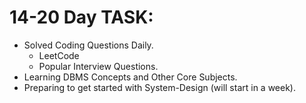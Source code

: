 # 14-20 Day TASK:
- Solved Coding Questions Daily.
  - LeetCode
  - Popular Interview Questions.
- Learning DBMS Concepts and Other Core Subjects.
- Preparing to get started with System-Design (will start in a week).